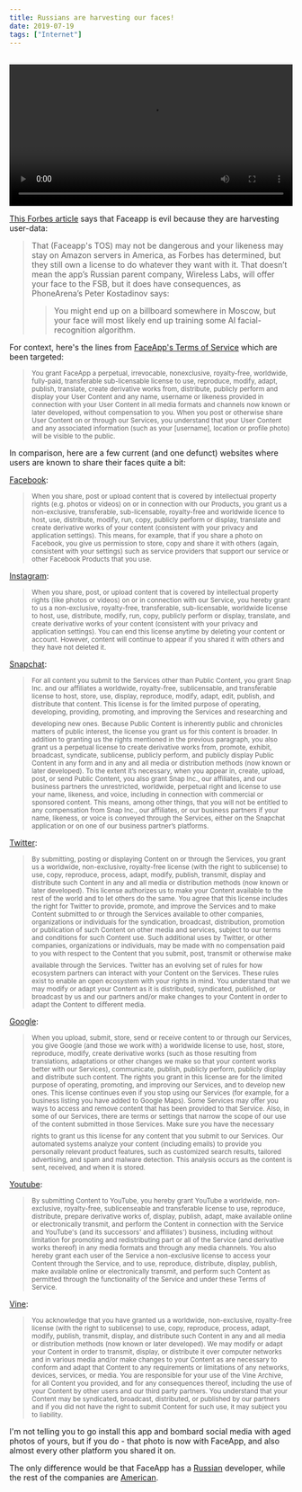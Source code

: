 ```yaml
---
title: Russians are harvesting our faces!
date: 2019-07-19
tags: ["Internet"]
---
```


<br>
<video autoplay="true" loop="true" width="100%">
  <source src="/images/faceapp_old.mp4"
            type="video/mp4">
</video>

[This Forbes article][forbes_article] says that Faceapp is evil because they are harvesting user-data:
> That (Faceapp's TOS) may not be dangerous and your likeness may stay on Amazon servers in America, as Forbes has determined, but they still own a license to do whatever they want with it. That doesn’t mean the app’s Russian parent company, Wireless Labs, will offer your face to the FSB, but it does have consequences, as PhoneArena’s Peter Kostadinov says:
> > You might end up on a billboard somewhere in Moscow, but your face will most likely end up training some AI facial-recognition algorithm.


For context, here's the lines from [FaceApp's Terms of Service][faceapp] which are been targeted:

> <sub>You grant FaceApp a perpetual, irrevocable, nonexclusive, royalty-free, worldwide, fully-paid, transferable sub-licensable license to use, reproduce, modify, adapt, publish, translate, create derivative works from, distribute, publicly perform and display your User Content and any name, username or likeness provided in connection with your User Content in all media formats and channels now known or later developed, without compensation to you. When you post or otherwise share User Content on or through our Services, you understand that your User Content and any associated information (such as your [username], location or profile photo) will be visible to the public.</sub>

In comparison, here are a few current (and one defunct) websites where users are known to share their faces quite a bit:
<!--more-->
[Facebook][facebook]:

> <sub>When you share, post or upload content that is covered by intellectual property rights (e.g. photos or videos) on or in connection with our Products, you grant us a non-exclusive, transferable, sub-licensable, royalty-free and worldwide licence to host, use, distribute, modify, run, copy, publicly perform or display, translate and create derivative works of your content (consistent with your privacy and application settings). This means, for example, that if you share a photo on Facebook, you give us permission to store, copy and share it with others (again, consistent with your settings) such as service providers that support our service or other Facebook Products that you use.</sub>

[Instagram][instagram]:

> <sub>When you share, post, or upload content that is covered by intellectual property rights (like photos or videos) on or in connection with our Service, you hereby grant to us a non-exclusive, royalty-free, transferable, sub-licensable, worldwide license to host, use, distribute, modify, run, copy, publicly perform or display, translate, and create derivative works of your content (consistent with your privacy and application settings). You can end this license anytime by deleting your content or account. However, content will continue to appear if you shared it with others and they have not deleted it.</sub>

[Snapchat][snapchat]:

> <sub>For all content you submit to the Services other than Public Content, you grant Snap Inc. and our affiliates a worldwide, royalty-free, sublicensable, and transferable license to host, store, use, display, reproduce, modify, adapt, edit, publish, and distribute that content. This license is for the limited purpose of operating, developing, providing, promoting, and improving the Services and researching and developing new ones.</sub>
> <sub></sub>
> <sub>Because Public Content is inherently public and chronicles matters of public interest, the license you grant us for this content is broader. In addition to granting us the rights mentioned in the previous paragraph, you also grant us a perpetual license to create derivative works from, promote, exhibit, broadcast, syndicate, sublicense, publicly perform, and publicly display Public Content in any form and in any and all media or distribution methods (now known or later developed). To the extent it’s necessary, when you appear in, create, upload, post, or send Public Content, you also grant Snap Inc., our affiliates, and our business partners the unrestricted, worldwide, perpetual right and license to use your name, likeness, and voice, including in connection with commercial or sponsored content. This means, among other things, that you will not be entitled to any compensation from Snap Inc., our affiliates, or our business partners if your name, likeness, or voice is conveyed through the Services, either on the Snapchat application or on one of our business partner’s platforms.</sub>

[Twitter][twitter]:

> <sub>By submitting, posting or displaying Content on or through the Services, you grant us a worldwide, non-exclusive, royalty-free license (with the right to sublicense) to use, copy, reproduce, process, adapt, modify, publish, transmit, display and distribute such Content in any and all media or distribution methods (now known or later developed). This license authorizes us to make your Content available to the rest of the world and to let others do the same. You agree that this license includes the right for Twitter to provide, promote, and improve the Services and to make Content submitted to or through the Services available to other companies, organizations or individuals for the syndication, broadcast, distribution, promotion or publication of such Content on other media and services, subject to our terms and conditions for such Content use. Such additional uses by Twitter, or other companies, organizations or individuals, may be made with no compensation paid to you with respect to the Content that you submit, post, transmit or otherwise make available through the Services.</sub>
> <sub></sub>
> <sub>Twitter has an evolving set of rules for how ecosystem partners can interact with your Content on the Services. These rules exist to enable an open ecosystem with your rights in mind. You understand that we may modify or adapt your Content as it is distributed, syndicated, published, or broadcast by us and our partners and/or make changes to your Content in order to adapt the Content to different media.</sub>

[Google][google]:

> <sub>When you upload, submit, store, send or receive content to or through our Services, you give Google (and those we work with) a worldwide license to use, host, store, reproduce, modify, create derivative works (such as those resulting from translations, adaptations or other changes we make so that your content works better with our Services), communicate, publish, publicly perform, publicly display and distribute such content. The rights you grant in this license are for the limited purpose of operating, promoting, and improving our Services, and to develop new ones. This license continues even if you stop using our Services (for example, for a business listing you have added to Google Maps). Some Services may offer you ways to access and remove content that has been provided to that Service. Also, in some of our Services, there are terms or settings that narrow the scope of our use of the content submitted in those Services. Make sure you have the necessary rights to grant us this license for any content that you submit to our Services.</sub>
> <sub></sub>
> <sub>Our automated systems analyze your content (including emails) to provide you personally relevant product features, such as customized search results, tailored advertising, and spam and malware detection. This analysis occurs as the content is sent, received, and when it is stored.</sub>

[Youtube][youtube]:

> <sub>By submitting Content to YouTube, you hereby grant YouTube a worldwide, non-exclusive, royalty-free, sublicenseable and transferable license to use, reproduce, distribute, prepare derivative works of, display, publish, adapt, make available online or electronically transmit, and perform the Content in connection with the Service and YouTube's (and its successors' and affiliates') business, including without limitation for promoting and redistributing part or all of the Service (and derivative works thereof) in any media formats and through any media channels. You also hereby grant each user of the Service a non-exclusive license to access your Content through the Service, and to use, reproduce, distribute, display, publish, make available online or electronically transmit, and perform such Content as permitted through the functionality of the Service and under these Terms of Service.</sub>

[Vine][vine]:

> <sub>You acknowledge that you have granted us a worldwide, non-exclusive, royalty-free license (with the right to sublicense) to use, copy, reproduce, process, adapt, modify, publish, transmit, display, and distribute such Content in any and all media or distribution methods (now known or later developed). We may modify or adapt your Content in order to transmit, display, or distribute it over computer networks and in various media and/or make changes to your Content as are necessary to conform and adapt that Content to any requirements or limitations of any networks, devices, services, or media. You are responsible for your use of the Vine Archive, for all Content you provided, and for any consequences thereof, including the use of your Content by other users and our third party partners. You understand that your Content may be syndicated, broadcast, distributed, or published by our partners and if you did not have the right to submit Content for such use, it may subject you to liability.</sub>

I'm not telling you to go install this app and bombard social media with aged photos of yours, but if you do - that photo is now with FaceApp, and also almost every other platform you shared it on.

The only difference would be that FaceApp has a [Russian][russian] developer, while the rest of the companies are [American][american].

[forbes_article]: https://www.forbes.com/sites/johnkoetsier/2019/07/17/viral-app-faceapp-now-owns-access-to-more-than-150-million-peoples-faces-and-names/amp/?__twitter_impression=true
[faceapp]: https://faceapp.com/terms
[facebook]: https://www.facebook.com/legal/terms
[instagram]: https://help.instagram.com/581066165581870
[snapchat]: https://www.snap.com/en-US/terms/
[twitter]: https://twitter.com/en/tos
[google]: https://policies.google.com/terms?hl=en
[youtube]: https://www.youtube.com/static?template=terms
[vine]: https://vine.co/terms
[russian]: https://en.wikipedia.org/wiki/List_of_government_mass_surveillance_projects#Russia
[american]: https://en.wikipedia.org/wiki/List_of_government_mass_surveillance_projects#United_States